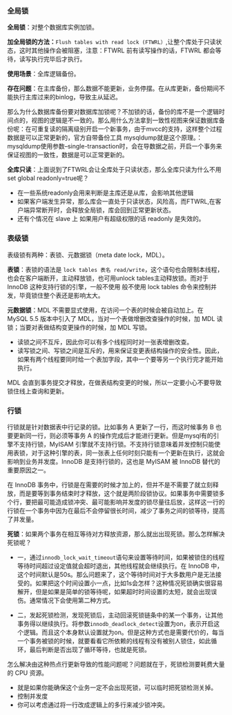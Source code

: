 ### 全局锁
**全局锁**：对整个数据库实例加锁。

**加全局锁的方法：**`Flush tables with read lock (FTWRL）`,让整个库处于只读状态，这时其他操作会被阻塞，注意：FTWRL 前有读写操作的话，FTWRL 都会等待，读写执行完毕后才执行。

**使用场景**：全库逻辑备份。

**存在问题**：在主库备份，那么数据不能更新，业务停摆。在从库更新，备份期间不能执行主库过来的binlog，导致主从延迟。

那么为什么数据库备份要对数据库加锁呢？不加锁的话，备份的库不是一个逻辑时间点的，视图的逻辑是不一致的。那么用什么方法拿到一致性视图来保证数据库备份呢：在可重复读的隔离级别开启一个新事务，由于mvcc的支持，这样整个过程数据是可以正常更新的，官方自带备份工具 mysqldump就是这个原理。：mysqldump使用参数–single-transaction时，会在导数据之前，开启一个事务来保证视图的一致性，数据是可以正常更新的。

**全库只读**：上面说到了FTWRL会让全库处于只读状态，那么全库只读为什么不用set global readonly=true呢？
* 在一些系统readonly会用来判断是主库还是从库，会影响其他逻辑
* 如果客户端发生异常，那么库会一直处于只读状态，风险高，而FTWRL,在客户端异常断开时，会释放全局锁，库会回到正常更新状态。
* 还有个情况在 slave 上 如果用户有超级权限的话 readonly 是失效的。

### 表级锁
表级锁有两种：表锁、元数据锁（meta date lock，MDL）。

**表锁**：表锁的语法是 `lock tables 表名 read/write`，这个语句也会限制本线程，也会在客户端断开，主动释放锁，也可用unlock tables主动释放锁。而对于 InnoDB 这种支持行锁的引擎，一般不使用 般不使用 lock tables 命令来控制并发，毕竟锁住整个表还是影响太大。

**元数据锁**：MDL 不需要显式使用，在访问一个表的时候会被自动加上。在 MySQL 5.5 版本中引入了 MDL，当对一个表做增删改查操作的时候，加 MDL 读锁；当要对表做结构变更操作的时候，加 MDL 写锁。

* 读锁之间不互斥，因此你可以有多个线程同时对一张表增删改查。
* 读写锁之间、写锁之间是互斥的，用来保证变更表结构操作的安全性。因此，如果有两个线程要同时给一个表加字段，其中一个要等另一个执行完才能开始执行。

MDL 会直到事务提交才释放，在做表结构变更的时候，所以一定要小心不要导致锁住线上查询和更新。

### 行锁

行锁就是针对数据表中行记录的锁。比如事务 A 更新了一行，而这时候事务 B 也要更新同一行，则必须等事务 A 的操作完成后才能进行更新。但是mysql有的引擎不支持行锁，MyISAM 引擎就不支持行锁。不支持行锁意味着并发控制只能使用表锁，对于这种引擎的表，同一张表上任何时刻只能有一个更新在执行，这就会影响到业务并发度。InnoDB 是支持行锁的，这也是 MyISAM 被 InnoDB 替代的重要原因之一。

在 InnoDB 事务中，行锁是在需要的时候才加上的，但并不是不需要了就立刻释放，而是要等到事务结束时才释放，这个就是两阶段锁协议。如果事务中需要锁多个行，要把最可能造成锁冲突、最可能影响并发度的锁尽量往后放，这样这一行的行锁在一个事务中因为在最后不会停留很长时间，减少了事务之间的锁等待，提高了并发量。

**死锁**：如果两个事务在相互等待对方释放资源，那么就出出现死锁。那么怎样解决死锁呢？

* 一，通过`innodb_lock_wait_timeout`语句来设置等待时间，如果被锁住的线程等待时间超过设定值就会超时退出，其他线程就会继续执行。在 InnoDB 中，这个时间默认是50s。那么问题来了，这个等待时间对于大多数用户是无法接受的。如果把这个时间设置小一点，比如1s会怎样？这种情况死锁确实很容易解开，但是如果是简单的锁等待呢，如果超时时间设置的太短，就会出现误伤。通常情况下会使用第二种方式。

* 二，发起死锁检测，发现死锁后，主动回滚死锁链条中的某一个事务，让其他事务得以继续执行。将参数`innodb_deadlock_detect`设置为on，表示开启这个逻辑。而且这个本身默认设置就为on。但是这种方式也是需要代价的，每当一个事务被锁的时候，就要看看它所依赖的线程有没有被别人锁住，如此循环，最后判断是否出现了循环等待，也就是死锁。

怎么解决由这种热点行更新导致的性能问题呢？问题就在于，死锁检测要耗费大量的 CPU 资源。
* 就是如果你能确保这个业务一定不会出现死锁，可以临时把死锁检测关掉。
* 控制并发度
* 你可以考虑通过将一行改成逻辑上的多行来减少锁冲突。








